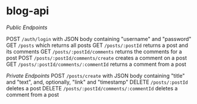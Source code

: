 # blog-api

*Public Endpoints*

POST `/auth/login` with JSON body containing "username" and "password"
GET `/posts` which returns all posts
GET `/posts/:postId` returns a post and its comments
GET `/posts/:postId/comments` returns the comments for a post
POST `/posts/:postId/comments/create` creates a comment on a post
GET `/posts/:postId/comments/:commentId` returns a comment from a post

*Private Endpoints*
POST `/posts/create` with JSON body containing "title" and "text", and, optionally, "link" and "timestamp"
DELETE `/posts/:postId` deletes a post
DELETE `/posts/:postId/comments/:commentId` deletes a comment from a post

